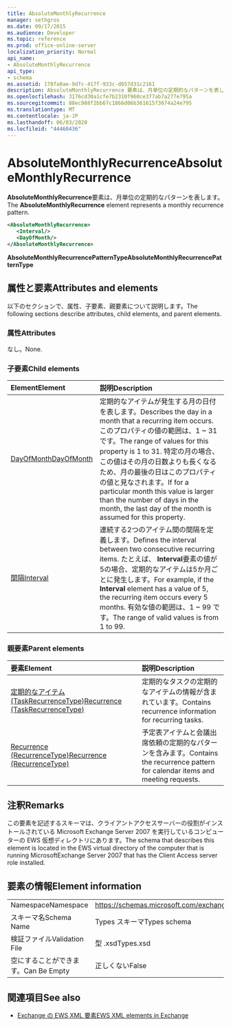 ```yaml
---
title: AbsoluteMonthlyRecurrence
manager: sethgros
ms.date: 09/17/2015
ms.audience: Developer
ms.topic: reference
ms.prod: office-online-server
localization_priority: Normal
api_name:
- AbsoluteMonthlyRecurrence
api_type:
- schema
ms.assetid: 178fa0ae-9dfc-417f-933c-d657d31c2161
description: AbsoluteMonthlyRecurrence 要素は、月単位の定期的なパターンを表します。
ms.openlocfilehash: 3176cd30a1cfe7b2310f960ce377ab7a277e795a
ms.sourcegitcommit: 88ec988f2bb67c1866d06b361615f3674a24e795
ms.translationtype: MT
ms.contentlocale: ja-JP
ms.lasthandoff: 06/03/2020
ms.locfileid: "44460436"
---
```

# <a name="absolutemonthlyrecurrence"></a><span data-ttu-id="dcda4-103">AbsoluteMonthlyRecurrence</span><span class="sxs-lookup"><span data-stu-id="dcda4-103">AbsoluteMonthlyRecurrence</span></span>

<span data-ttu-id="dcda4-104">**AbsoluteMonthlyRecurrence**要素は、月単位の定期的なパターンを表します。</span><span class="sxs-lookup"><span data-stu-id="dcda4-104">The **AbsoluteMonthlyRecurrence** element represents a monthly recurrence pattern.</span></span> 
  
```xml
<AbsoluteMonthlyRecurrence>
   <Interval/>
   <DayOfMonth/>
</AbsoluteMonthlyRecurrence>
```

 <span data-ttu-id="dcda4-105">**AbsoluteMonthlyRecurrencePatternType**</span><span class="sxs-lookup"><span data-stu-id="dcda4-105">**AbsoluteMonthlyRecurrencePatternType**</span></span>
## <a name="attributes-and-elements"></a><span data-ttu-id="dcda4-106">属性と要素</span><span class="sxs-lookup"><span data-stu-id="dcda4-106">Attributes and elements</span></span>

<span data-ttu-id="dcda4-107">以下のセクションで、属性、子要素、親要素について説明します。</span><span class="sxs-lookup"><span data-stu-id="dcda4-107">The following sections describe attributes, child elements, and parent elements.</span></span>
  
### <a name="attributes"></a><span data-ttu-id="dcda4-108">属性</span><span class="sxs-lookup"><span data-stu-id="dcda4-108">Attributes</span></span>

<span data-ttu-id="dcda4-109">なし。</span><span class="sxs-lookup"><span data-stu-id="dcda4-109">None.</span></span>
  
### <a name="child-elements"></a><span data-ttu-id="dcda4-110">子要素</span><span class="sxs-lookup"><span data-stu-id="dcda4-110">Child elements</span></span>

|<span data-ttu-id="dcda4-111">**Element**</span><span class="sxs-lookup"><span data-stu-id="dcda4-111">**Element**</span></span>|<span data-ttu-id="dcda4-112">**説明**</span><span class="sxs-lookup"><span data-stu-id="dcda4-112">**Description**</span></span>|
|:-----|:-----|
|[<span data-ttu-id="dcda4-113">DayOfMonth</span><span class="sxs-lookup"><span data-stu-id="dcda4-113">DayOfMonth</span></span>](dayofmonth.md) <br/> |<span data-ttu-id="dcda4-114">定期的なアイテムが発生する月の日付を表します。</span><span class="sxs-lookup"><span data-stu-id="dcda4-114">Describes the day in a month that a recurring item occurs.</span></span> <span data-ttu-id="dcda4-115">このプロパティの値の範囲は、1 ~ 31 です。</span><span class="sxs-lookup"><span data-stu-id="dcda4-115">The range of values for this property is 1 to 31.</span></span> <span data-ttu-id="dcda4-116">特定の月の場合、この値はその月の日数よりも長くなるため、月の最後の日はこのプロパティの値と見なされます。</span><span class="sxs-lookup"><span data-stu-id="dcda4-116">If for a particular month this value is larger than the number of days in the month, the last day of the month is assumed for this property.</span></span>  <br/> |
|[<span data-ttu-id="dcda4-117">間隔</span><span class="sxs-lookup"><span data-stu-id="dcda4-117">Interval</span></span>](interval.md) <br/> |<span data-ttu-id="dcda4-118">連続する2つのアイテム間の間隔を定義します。</span><span class="sxs-lookup"><span data-stu-id="dcda4-118">Defines the interval between two consecutive recurring items.</span></span> <span data-ttu-id="dcda4-119">たとえば、 **Interval**要素の値が5の場合、定期的なアイテムは5か月ごとに発生します。</span><span class="sxs-lookup"><span data-stu-id="dcda4-119">For example, if the **Interval** element has a value of 5, the recurring item occurs every 5 months.</span></span> <span data-ttu-id="dcda4-120">有効な値の範囲は、1 ~ 99 です。</span><span class="sxs-lookup"><span data-stu-id="dcda4-120">The range of valid values is from 1 to 99.</span></span>  <br/> |
   
### <a name="parent-elements"></a><span data-ttu-id="dcda4-121">親要素</span><span class="sxs-lookup"><span data-stu-id="dcda4-121">Parent elements</span></span>

|<span data-ttu-id="dcda4-122">**要素**</span><span class="sxs-lookup"><span data-stu-id="dcda4-122">**Element**</span></span>|<span data-ttu-id="dcda4-123">**説明**</span><span class="sxs-lookup"><span data-stu-id="dcda4-123">**Description**</span></span>|
|:-----|:-----|
|[<span data-ttu-id="dcda4-124">定期的なアイテム (TaskRecurrenceType)</span><span class="sxs-lookup"><span data-stu-id="dcda4-124">Recurrence (TaskRecurrenceType)</span></span>](recurrence-taskrecurrencetype.md) <br/> |<span data-ttu-id="dcda4-125">定期的なタスクの定期的なアイテムの情報が含まれています。</span><span class="sxs-lookup"><span data-stu-id="dcda4-125">Contains recurrence information for recurring tasks.</span></span>  <br/> |
|[<span data-ttu-id="dcda4-126">Recurrence (RecurrenceType)</span><span class="sxs-lookup"><span data-stu-id="dcda4-126">Recurrence (RecurrenceType)</span></span>](recurrence-recurrencetype.md) <br/> |<span data-ttu-id="dcda4-127">予定表アイテムと会議出席依頼の定期的なパターンを含みます。</span><span class="sxs-lookup"><span data-stu-id="dcda4-127">Contains the recurrence pattern for calendar items and meeting requests.</span></span>  <br/> |
   
## <a name="remarks"></a><span data-ttu-id="dcda4-128">注釈</span><span class="sxs-lookup"><span data-stu-id="dcda4-128">Remarks</span></span>

<span data-ttu-id="dcda4-129">この要素を記述するスキーマは、クライアントアクセスサーバーの役割がインストールされている Microsoft Exchange Server 2007 を実行しているコンピューターの EWS 仮想ディレクトリにあります。</span><span class="sxs-lookup"><span data-stu-id="dcda4-129">The schema that describes this element is located in the EWS virtual directory of the computer that is running MicrosoftExchange Server 2007 that has the Client Access server role installed.</span></span>
  
## <a name="element-information"></a><span data-ttu-id="dcda4-130">要素の情報</span><span class="sxs-lookup"><span data-stu-id="dcda4-130">Element information</span></span>

|||
|:-----|:-----|
|<span data-ttu-id="dcda4-131">Namespace</span><span class="sxs-lookup"><span data-stu-id="dcda4-131">Namespace</span></span>  <br/> |https://schemas.microsoft.com/exchange/services/2006/types  <br/> |
|<span data-ttu-id="dcda4-132">スキーマ名</span><span class="sxs-lookup"><span data-stu-id="dcda4-132">Schema Name</span></span>  <br/> |<span data-ttu-id="dcda4-133">Types スキーマ</span><span class="sxs-lookup"><span data-stu-id="dcda4-133">Types schema</span></span>  <br/> |
|<span data-ttu-id="dcda4-134">検証ファイル</span><span class="sxs-lookup"><span data-stu-id="dcda4-134">Validation File</span></span>  <br/> |<span data-ttu-id="dcda4-135">型 .xsd</span><span class="sxs-lookup"><span data-stu-id="dcda4-135">Types.xsd</span></span>  <br/> |
|<span data-ttu-id="dcda4-136">空にすることができます。</span><span class="sxs-lookup"><span data-stu-id="dcda4-136">Can Be Empty</span></span>  <br/> |<span data-ttu-id="dcda4-137">正しくない</span><span class="sxs-lookup"><span data-stu-id="dcda4-137">False</span></span>  <br/> |
   
## <a name="see-also"></a><span data-ttu-id="dcda4-138">関連項目</span><span class="sxs-lookup"><span data-stu-id="dcda4-138">See also</span></span>

- [<span data-ttu-id="dcda4-139">Exchange の EWS XML 要素</span><span class="sxs-lookup"><span data-stu-id="dcda4-139">EWS XML elements in Exchange</span></span>](ews-xml-elements-in-exchange.md)

